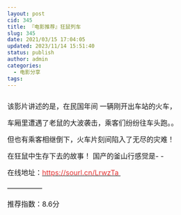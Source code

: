 ```yaml
---
layout: post
cid: 345
title: 『电影推荐』狂鼠列车
slug: 345
date: 2021/03/15 17:04:05
updated: 2023/11/14 15:51:40
status: publish
author: admin
categories: 
  - 电影分享
tags: 
---
```



<div alt="潮男心博客 www.cnx0.com">
	<p>
		<a class="pics" href="https://www.djblog.cn/upload/1/888552/images/20210315/2021031511540736736.jpg" rel="pics"><img src="http://www.aishoujizy.com/upload/1/888552/images/20210315/2021031511540736736.jpg" class="scrollLoading" data-url="/upload/1/888552/images/20210315/2021031511540736736.jpg" alt="" /></a> 
	</p>
	<p>
		<span style="font-size:16px;">该影片讲述的是，在民国年间 一辆刚开出车站的火车，</span> 
	</p>
	<p>
		<span style="font-size:16px;">车厢里遭遇了老鼠的大波袭击，</span><span style="font-size:16px;">乘客们纷纷往车头跑。。</span> 
	</p>
	<p>
		<span style="font-size:16px;">但也有乘客相继倒下，火车片刻间陷入了</span><span style="font-size:16px;">无尽的灾难！</span> 
	</p>
	<p>
		<span style="font-size:16px;">在狂鼠中生存下去的故事！&nbsp;国产的釜山行感觉是- -&nbsp;</span> 
	</p>
	<p>
		<span style="font-size:16px;">在线地址：<a href="https://sourl.cn/LrwzTa" target="_blank"><span style="color:#E53333;">https://sourl.cn/LrwzTa&nbsp;</span></a></span> 
	</p>
	<p>
		<span style="font-size:16px;">―――――&nbsp;</span> 
	</p>
	<p>
		<span style="font-size:16px;">推荐指数：8.6分</span><span style="font-size:16px;"></span> 
	</p>
</div>